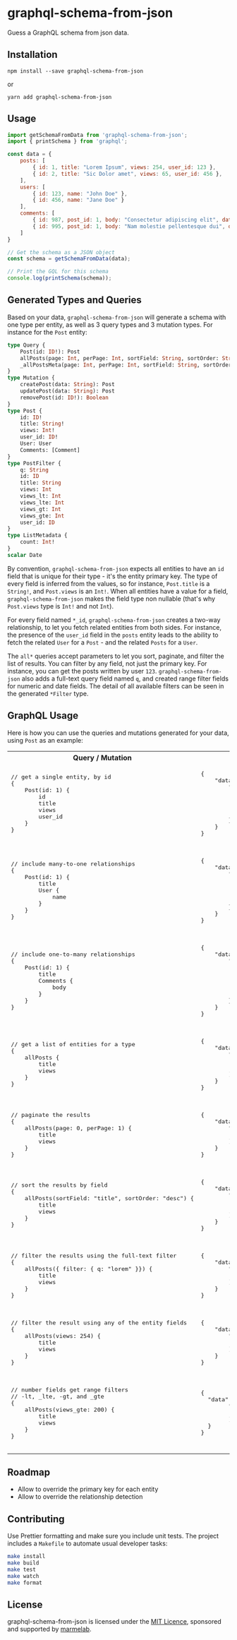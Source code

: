 # graphql-schema-from-json

Guess a GraphQL schema from json data.

## Installation

`npm install --save graphql-schema-from-json`

or

`yarn add graphql-schema-from-json`

## Usage

```js
import getSchemaFromData from 'graphql-schema-from-json';
import { printSchema } from 'graphql';

const data = {
    posts: [
        { id: 1, title: "Lorem Ipsum", views: 254, user_id: 123 },
        { id: 2, title: "Sic Dolor amet", views: 65, user_id: 456 },
    ],
    users: [
        { id: 123, name: "John Doe" },
        { id: 456, name: "Jane Doe" }
    ],
    comments: [
        { id: 987, post_id: 1, body: "Consectetur adipiscing elit", date: new Date('2017-07-03') },
        { id: 995, post_id: 1, body: "Nam molestie pellentesque dui", date: new Date('2017-08-17') }
    ]
}

// Get the schema as a JSON object
const schema = getSchemaFromData(data);

// Print the GQL for this schema
console.log(printSchema(schema));
```

## Generated Types and Queries

Based on your data, `graphql-schema-from-json` will generate a schema with one type per entity, as well as 3 query types and 3 mutation types. For instance for the `Post` entity:

```graphql
type Query {
    Post(id: ID!): Post
    allPosts(page: Int, perPage: Int, sortField: String, sortOrder: String, filter: PostFilter): [Post]
    _allPostsMeta(page: Int, perPage: Int, sortField: String, sortOrder: String, filter: PostFilter): ListMetadata
}
type Mutation {
    createPost(data: String): Post
    updatePost(data: String): Post
    removePost(id: ID!): Boolean
}
type Post {
    id: ID!
    title: String!
    views: Int!
    user_id: ID!
    User: User
    Comments: [Comment]
}
type PostFilter {
    q: String
    id: ID
    title: String
    views: Int
    views_lt: Int
    views_lte: Int
    views_gt: Int
    views_gte: Int
    user_id: ID
}
type ListMetadata {
    count: Int!
}
scalar Date
```

By convention, `graphql-schema-from-json` expects all entities to have an `id` field that is unique for their type - it's the entity primary key. The type of every field is inferred from the values, so for instance, `Post.title` is a `String!`, and `Post.views` is an `Int!`. When all entities have a value for a field, `graphql-schema-from-json` makes the field type non nullable (that's why `Post.views` type is `Int!` and not `Int`).

For every field named `*_id`, `graphql-schema-from-json` creates a two-way relationship, to let you fetch related entities from both sides. For instance, the presence of the `user_id` field in the `posts` entity leads to the ability to fetch the related `User` for a `Post` - and the related `Posts` for a `User`.

The `all*` queries accept parameters to let you sort, paginate, and filter the list of results. You can filter by any field, not just the primary key. For instance, you can get the posts written by user `123`. `graphql-schema-from-json` also adds a full-text query field named `q`, and created range filter fields for numeric and date fields. The detail of all available filters can be seen in the generated `*Filter` type.

## GraphQL Usage

Here is how you can use the queries and mutations generated for your data, using `Post` as an example:

<table>
    <tr>
        <th>Query / Mutation</th>
        <th>Result</th>
    </tr>
    <tr>
        <td>
            <pre>
// get a single entity, by id
{
    Post(id: 1) {
        id
        title
        views
        user_id
    }
}
            </pre>
        </td>
        <td>
            <pre>
{
    "data": {
        "Post": {
            "id": 1,
            "title": "Lorem Ipsum",
            "views": 254,
            "user_id": 123
        }
    }
}
            </pre>
        </td>
    </tr>
    <tr>
        <td>
            <pre>
// include many-to-one relationships
{
    Post(id: 1) {
        title
        User {
            name
        }
    }
}
            </pre>
        </td>
        <td>
            <pre>
{
    "data": {
        "Post": {
            "title": "Lorem Ipsum",
            "User": {
                "name": "John Doe"
            }
        }
    }
}
            </pre>
        </td>
    </tr>
    <tr>
        <td>
            <pre>
// include one-to-many relationships
{
    Post(id: 1) {
        title
        Comments {
            body
        }
    }
}
            </pre>
        </td>
        <td>
            <pre>
{
    "data": {
        "Post": {
            "title": "Lorem Ipsum",
            "Comments": [
                { "body": "Consectetur adipiscing elit" },
                { "body": "Nam molestie pellentesque dui" },
            ]
        }
    }
}
            </pre>
        </td>
    </tr>
    <tr>
        <td>
            <pre>
// get a list of entities for a type
{
    allPosts {
        title
        views
    }
}
            </pre>
        </td>
        <td>
            <pre>
{
    "data": {
        "allPosts": [
            { "title": "Lorem Ipsum", views: 254 },
            { "title": "Sic Dolor amet", views: 65 }
        ]
    }
}
            </pre>
        </td>
    </tr>
    <tr>
        <td>
            <pre>
// paginate the results
{
    allPosts(page: 0, perPage: 1) {
        title
        views
    }
}
            </pre>
        </td>
        <td>
            <pre>
{
    "data": {
        "allPosts": [
            { "title": "Lorem Ipsum", views: 254 },
        ]
    }
}
            </pre>
        </td>
    </tr>
    <tr>
        <td>
            <pre>
// sort the results by field
{
    allPosts(sortField: "title", sortOrder: "desc") {
        title
        views
    }
}
            </pre>
        </td>
        <td>
            <pre>
{
    "data": {
        "allPosts": [
            { "title": "Sic Dolor amet", views: 65 }
            { "title": "Lorem Ipsum", views: 254 },
        ]
    }
}
            </pre>
        </td>
    </tr>
    <tr>
        <td>
            <pre>
// filter the results using the full-text filter
{
    allPosts({ filter: { q: "lorem" }}) {
        title
        views
    }
}
            </pre>
        </td>
        <td>
            <pre>
{
    "data": {
        "allPosts": [
            { "title": "Lorem Ipsum", views: 254 },
        ]
    }
}
            </pre>
        </td>
    </tr>
    <tr>
        <td>
            <pre>
// filter the result using any of the entity fields
{
    allPosts(views: 254) {
        title
        views
    }
}
            </pre>
        </td>
        <td>
            <pre>
{
    "data": {
        "allPosts": [
            { "title": "Lorem Ipsum", views: 254 },
        ]
    }
}
            </pre>
        </td>
    </tr>
    <tr>
        <td>
            <pre>
// number fields get range filters
// -lt, _lte, -gt, and _gte
{
    allPosts(views_gte: 200) {
        title
        views
    }
}
            </pre>
        </td>
        <td>
            <pre>
{
  "data": {
        "allPosts": [
            { "title": "Lorem Ipsum", views: 254 },
        ]
  }
}
            </pre>
        </td>
    </tr>
</table>

## Roadmap

- Allow to override the primary key for each entity
- Allow to override the relationship detection

## Contributing

Use Prettier formatting and make sure you include unit tests. The project includes a `Makefile` to automate usual developer tasks:

```sh
make install
make build
make test
make watch
make format
```

## License

graphql-schema-from-json is licensed under the [MIT Licence](https://github.com/marmelab/graphql-schema-from-json/blob/master/LICENSE.md), sponsored and supported by [marmelab](http://marmelab.com).
